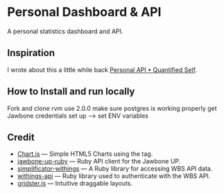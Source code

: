 # Personal Dashboard & API

A personal statistics dashboard and API.

## Inspiration

I wrote about this a little while back [Personal API • Quantified Self](http://blog.chocol.it/2013/06/08/personal-api/).

## How to Install and run locally
Fork and clone
rvm use 2.0.0
make sure postgres is working properly
get Jawbone credentials set up --> set ENV variables


## Credit

- [Chart.js](https://github.com/nnnick/Chart.js) — Simple HTML5 Charts using the <canvas> tag.
- [jawbone-up-ruby](https://github.com/aaronpk/jawbone-up-ruby) — Ruby API client for the Jawbone UP.
- [simplificator-withings](https://github.com/simplificator/simplificator-withings) — A Ruby library for accessing WBS API data.
- [withings-api](https://github.com/webmonarch/withings-api) — Ruby library used to authenticate with the WBS API.
- [gridster.js](https://github.com/ducksboard/gridster.js) — Intuitive draggable layouts.

